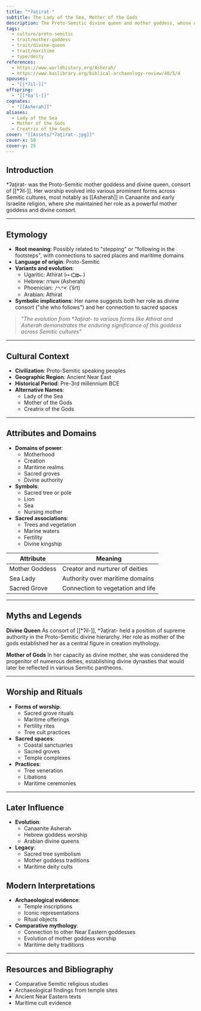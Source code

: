 ```yaml
---
title: "*ʔaṯirat-"
subtitle: The Lady of the Sea, Mother of the Gods
description: The Proto-Semitic divine queen and mother goddess, whose name echoes through millennia in the worship of Asherah and the sacred groves of the Levant.
tags:
  - culture/proto-semitic
  - trait/mother-goddess
  - trait/divine-queen
  - trait/maritime
  - type/deity
references:
  - https://www.worldhistory.org/Asherah/
  - https://www.baslibrary.org/biblical-archaeology-review/40/5/4
spouses:
  - "[[*ʔil-]]"
offspring:
  - "[[*baʿl-]]"
cognates:
  - "[[Asherah]]"
aliases:
  - Lady of the Sea
  - Mother of the Gods
  - Creatrix of the Gods
cover: "[[Assets/*ʔaṯirat-.jpg]]"
cover-x: 50
cover-y: 25
---
```

##  Introduction
*ʔaṯirat- was the Proto-Semitic mother goddess and divine queen, consort of [[*ʔil-]]. Her worship evolved into various prominent forms across Semitic cultures, most notably as [[Asherah]] in Canaanite and early Israelite religion, where she maintained her role as a powerful mother goddess and divine consort.

---

## Etymology

- **Root meaning**: Possibly related to "stepping" or "following in the footsteps", with connections to sacred places and maritime domains
- **Language of origin**: Proto-Semitic
- **Variants and evolution**: 
  - Ugaritic: Athirat (𐎀𐎘𐎗𐎚)
  - Hebrew: אשרה (Asherah)
  - Phoenician: 𐤀𐤔𐤓𐤕 (ʾšrt)
  - Arabian: Athirat
- **Symbolic implications**: Her name suggests both her role as divine consort ("she who follows") and her connection to sacred spaces

> _"The evolution from *ʔaṯirat- to various forms like Athirat and Asherah demonstrates the enduring significance of this goddess across Semitic cultures"_

---

##  Cultural Context

- **Civilization**: Proto-Semitic speaking peoples
- **Geographic Region**: Ancient Near East
- **Historical Period**: Pre-3rd millennium BCE
- **Alternative Names**:
  - Lady of the Sea
  - Mother of the Gods
  - Creatrix of the Gods

---

## Attributes and Domains

- **Domains of power**: 
  - Motherhood
  - Creation
  - Maritime realms
  - Sacred groves
  - Divine authority
- **Symbols**: 
  - Sacred tree or pole
  - Lion
  - Sea
  - Nursing mother
- **Sacred associations**: 
  - Trees and vegetation
  - Marine waters
  - Fertility
  - Divine kingship

| Attribute | Meaning |
|-----------|----------|
| Mother Goddess | Creator and nurturer of deities |
| Sea Lady | Authority over maritime domains |
| Sacred Grove | Connection to vegetation and life |

---

## Myths and Legends

**Divine Queen**
As consort of [[*ʔil-]], *ʔaṯirat- held a position of supreme authority in the Proto-Semitic divine hierarchy. Her role as mother of the gods established her as a central figure in creation mythology.

**Mother of Gods**
In her capacity as divine mother, she was considered the progenitor of numerous deities, establishing divine dynasties that would later be reflected in various Semitic pantheons.

---

## Worship and Rituals

- **Forms of worship**: 
  - Sacred grove rituals
  - Maritime offerings
  - Fertility rites
  - Tree cult practices
- **Sacred spaces**: 
  - Coastal sanctuaries
  - Sacred groves
  - Temple complexes
- **Practices**: 
  - Tree veneration
  - Libations
  - Maritime ceremonies

---

## Later Influence

- **Evolution**: 
  - Canaanite Asherah
  - Hebrew goddess worship
  - Arabian divine queens
- **Legacy**: 
  - Sacred tree symbolism
  - Mother goddess traditions
  - Maritime deity cults

## Modern Interpretations

- **Archaeological evidence**: 
  - Temple inscriptions
  - Iconic representations
  - Ritual objects
- **Comparative mythology**: 
  - Connection to other Near Eastern goddesses
  - Evolution of mother goddess worship
  - Maritime deity traditions

---

## Resources and Bibliography

- Comparative Semitic religious studies
- Archaeological findings from temple sites
- Ancient Near Eastern texts
- Maritime cult evidence